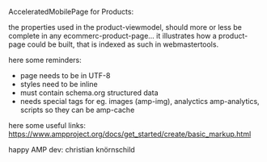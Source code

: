 AcceleratedMobilePage for Products:

the properties used in the product-viewmodel, should more or less be complete in any ecommerc-product-page...
it illustrates how a product-page could be built, that is indexed as such in webmastertools.

here some reminders:
- page needs to be in UTF-8
- styles need to be inline
- must contain schema.org structured data
- needs special tags for eg. images (amp-img), analyctics amp-analytics, scripts so they can be amp-cache

here some useful links:
https://www.ampproject.org/docs/get_started/create/basic_markup.html

happy AMP
dev: christian knörnschild

